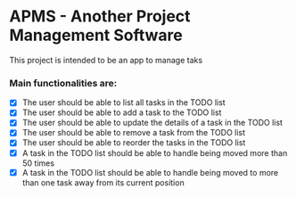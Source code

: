 # APMS - Another Project Management Software

This project is intended to be an app to manage taks

### Main functionalities are:
  - [x] The user should be able to list all tasks in the TODO list
  - [x] The user should be able to add a task to the TODO list
  - [x] The user should be able to update the details of a task in the TODO list
  - [x] The user should be able to remove a task from the TODO list
  - [x] The user should be able to reorder the tasks in the TODO list
  - [x] A task in the TODO list should be able to handle being moved more than 50 times
  - [x] A task in the TODO list should be able to handle being moved to more than one task away from its current position
